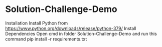 # Solution-Challenge-Demo
Installation
Install Python from https://www.python.org/downloads/release/python-379/
Install Dependencies Open cmd in folder Solution-Challenge-Demo and run this command
pip install -r requirements.txt
